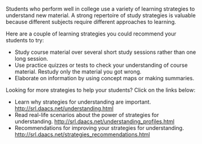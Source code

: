 Students who perform well in college use a variety of learning strategies to understand new material. A strong repertoire of study strategies is valuable because different subjects require different approaches to learning.

Here are a couple of learning strategies you could recommend your students to try:
* Study course material over several short study sessions rather than one long session.
* Use practice quizzes or tests to check your understanding of course material. Restudy only the material you got wrong.
* Elaborate on information by using concept maps or making summaries.

Looking for more strategies to help your students? Click on the links below:
* Learn why strategies for understanding are important. http://srl.daacs.net/understanding.html
* Read real-life scenarios about the power of strategies for understanding. http://srl.daacs.net/understanding_profiles.html
* Recommendations for improving your strategies for understanding. http://srl.daacs.net/strategies_recommendations.html
